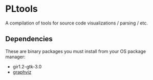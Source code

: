 # PLtools

A compilation of tools for source code visualizations / parsing / etc.

## Dependencies

These are binary packages you must install from your OS package manager:

- gir1.2-gtk-3.0
- [graphviz](https://www.graphviz.org/)
